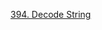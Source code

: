 [394. Decode String](https://leetcode.com/problems/decode-string/description/?envType=study-plan-v2&envId=leetcode-75)
